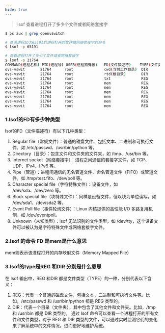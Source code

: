 ```yaml
---
hide: true
---
```


> lsof 查看进程打开了多少个文件或者网络套接字

``` bash
$ ps aux | grep openvswitch

# 查询进程ID为65191的进程打开的文件或网络套接字的命令
$ lsof -p 65191

# 查看进程打开了多少个文件或者网络套接字
$ lsof -p 21764
COMMAND(进程名称) PID(进程号) USER(进程拥有者)   FD(文件描述符)    TYPE(文件类型) DEVICE(设备或者文件系统的信息) SIZE/OFF(文件的大小)  NODE(文件的节点编号) NAME(文件的路径和名称)
ovs-vswit       21764      root              cwd(当前工作目录)  DIR              253,3     4096       128 /
ovs-vswit       21764      root              rtd(根目录)       DIR              253,3     4096       128 /
ovs-vswit       21764      root              txt              REG              253,3 16136816   1820044 /usr/sbin/ovs-vswitchd
ovs-vswit       21764      root              mem              REG              253,3  1531880      2546 /usr/lib64/libc-2.28.so
ovs-vswit       21764      root              mem              REG              253,3   724008      2550 /usr/lib64/libm-2.28.so
ovs-vswit       21764      root              mem              REG              253,3    68152      2562 /usr/lib64/librt-2.28.so
ovs-vswit       21764      root              mem              REG              253,3   136544      2558 /usr/lib64/libpthread-2.28.so
ovs-vswit       21764      root              mem              REG              253,3    67640    332375 /usr/lib64/libatomic.so.1.2.0
ovs-vswit       21764      root              mem              REG              253,3   204088      2539 /usr/lib64/ld-2.28.so

```

### 1.lsof的FD有多少种类型

lsof的FD（文件描述符）有以下几种类型：
1. Regular file（常规文件）：普通的磁盘文件、包括文本、二进制和可执行文件，如 /etc/passwd、/usr/bin/python 等。
2. Directory（目录）：包含文件和文件夹的文件夹，如 /tmp、/usr/bin 等。
3. Internet socket（网络套接字）：进程之间通信的套接字文件，如 TCP、UDP、IPv4、IPv6 等。
4. Pipe（管道）：进程间通信的无名管道文件、命名管道文件（FIFO）或管道文件，如 /tmp/test.fifo、/dev/poll 等。
5. Character special file（字符特殊文件）：设备文件，如 /dev/sda、/dev/zero 等。
6. Block special file（块特殊文件）：同样是设备文件，但以块为单位读写，如 /dev/sda1、/dev/sda2 等。
7. Event Poll file（事件轮询文件）：Linux 内核提供的高性能 I/O 多路复用机制，如 /dev/eventpoll。
8. Unknown（未知类型）：lsof 无法识别的文件类型，如 /dev/tty，这个设备文件可以被认为是字符特殊文件或网络套接字文件。


### 2.lsof 的命令 FD 是mem是什么意思

mem则表示该进程打开的内存映射文件（Memory Mapped File）

### 3.lsof的type是REG 和DIR 分别是什么意思

在 lsof 输出中，REG 和DIR 都是文件类型（TYPE）的一种，分别代表以下含义：
1. REG：代表一个普通的磁盘文件，包括文本、二进制和可执行文件等。比如，/etc/passwd 和 /usr/bin/python 都是 REG 类型的。
2. DIR：代表一个目录（文件夹），其中包含了其他文件和文件夹。比如，/tmp 和 /usr/bin 都是 DIR 类型的。
通过 lsof 命令可以查看一个进程打开的所有文件和文件类型，对于 REG 和 DIR 类型的文件，可以通过实时监测它们的变化来了解系统中的文件情况，进而更好地维护系统。



